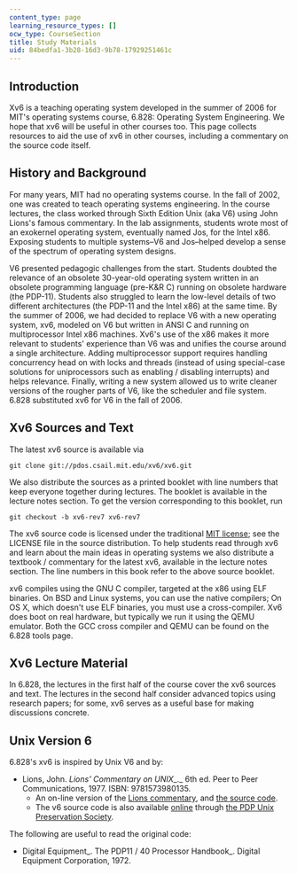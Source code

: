 ```yaml
---
content_type: page
learning_resource_types: []
ocw_type: CourseSection
title: Study Materials
uid: 84bedfa1-3b28-16d3-9b78-17929251461c
---
```


Introduction
------------

Xv6 is a teaching operating system developed in the summer of 2006 for MIT's operating systems course, 6.828: Operating System Engineering. We hope that xv6 will be useful in other courses too. This page collects resources to aid the use of xv6 in other courses, including a commentary on the source code itself.

History and Background
----------------------

For many years, MIT had no operating systems course. In the fall of 2002, one was created to teach operating systems engineering. In the course lectures, the class worked through Sixth Edition Unix (aka V6) using John Lions's famous commentary. In the lab assignments, students wrote most of an exokernel operating system, eventually named Jos, for the Intel x86. Exposing students to multiple systems–V6 and Jos–helped develop a sense of the spectrum of operating system designs.

V6 presented pedagogic challenges from the start. Students doubted the relevance of an obsolete 30-year-old operating system written in an obsolete programming language (pre-K&R C) running on obsolete hardware (the PDP-11). Students also struggled to learn the low-level details of two different architectures (the PDP-11 and the Intel x86) at the same time. By the summer of 2006, we had decided to replace V6 with a new operating system, xv6, modeled on V6 but written in ANSI C and running on multiprocessor Intel x86 machines. Xv6's use of the x86 makes it more relevant to students' experience than V6 was and unifies the course around a single architecture. Adding multiprocessor support requires handling concurrency head on with locks and threads (instead of using special-case solutions for uniprocessors such as enabling / disabling interrupts) and helps relevance. Finally, writing a new system allowed us to write cleaner versions of the rougher parts of V6, like the scheduler and file system. 6.828 substituted xv6 for V6 in the fall of 2006.

Xv6 Sources and Text
--------------------

The latest xv6 source is available via

```
git clone git://pdos.csail.mit.edu/xv6/xv6.git
```

We also distribute the sources as a printed booklet with line numbers that keep everyone together during lectures. The booklet is available in the lecture notes section. To get the version corresponding to this booklet, run

```
git checkout -b xv6-rev7 xv6-rev7
```

The xv6 source code is licensed under the traditional [MIT license](http://www.opensource.org/licenses/mit-license.php); see the LICENSE file in the source distribution. To help students read through xv6 and learn about the main ideas in operating systems we also distribute a textbook / commentary for the latest xv6, available in the lecture notes section. The line numbers in this book refer to the above source booklet.

xv6 compiles using the GNU C compiler, targeted at the x86 using ELF binaries. On BSD and Linux systems, you can use the native compilers; On OS X, which doesn't use ELF binaries, you must use a cross-compiler. Xv6 does boot on real hardware, but typically we run it using the QEMU emulator. Both the GCC cross compiler and QEMU can be found on the 6.828 tools page.

Xv6 Lecture Material
--------------------

In 6.828, the lectures in the first half of the course cover the xv6 sources and text. The lectures in the second half consider advanced topics using research papers; for some, xv6 serves as a useful base for making discussions concrete.

Unix Version 6
--------------

6.828's xv6 is inspired by Unix V6 and by:

*   Lions, John. _Lions' Commentary on UNIX__._ 6th ed. Peer to Peer Communications, 1977. ISBN: 9781573980135.
    *   An on-line version of the [Lions commentary](http://www.lemis.com/grog/Documentation/Lions/), and [the source code](http://v6.cuzuco.com/).
    *   The v6 source code is also available [online](http://minnie.tuhs.org/UnixTree/V6/usr/sys/) through [the PDP Unix Preservation Society](http://minnie.tuhs.org/PUPS/).

The following are useful to read the original code:

*   Digital Equipment_. The PDP11 / 40 Processor Handbook_. Digital Equipment Corporation, 1972.